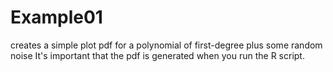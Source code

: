 # Example01
creates a simple plot pdf for a polynomial of first-degree plus some random noise
It's important that the pdf is generated when you run the R script.


